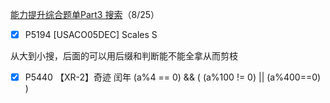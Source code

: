 [能力提升综合题单Part3 搜索](https://www.luogu.com.cn/training/9376#problems)（8/25）

- [x] P5194 [USACO05DEC] Scales S

从大到小搜，后面的可以用后缀和判断能不能全拿从而剪枝


- [x] P5440 【XR-2】奇迹
闰年 (a%4 == 0) && ( (a%100 != 0) || (a%400==0) )
